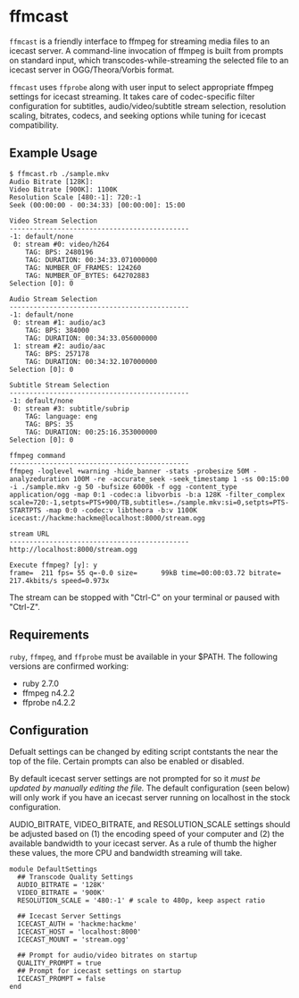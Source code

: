 # ffmcast

`ffmcast` is a friendly interface to ffmpeg for streaming media files to an
icecast server. A command-line invocation of ffmpeg is built from prompts on
standard input, which transcodes-while-streaming the selected file to an
icecast server in OGG/Theora/Vorbis format.

`ffmcast` uses `ffprobe` along with user input to select appropriate ffmpeg
settings for icecast streaming. It takes care of codec-specific filter
configuration for subtitles, audio/video/subtitle stream selection, resolution
scaling, bitrates, codecs, and seeking options while tuning for icecast
compatibility.

## Example Usage

```
$ ffmcast.rb ./sample.mkv
Audio Bitrate [128K]: 
Video Bitrate [900K]: 1100K
Resolution Scale [480:-1]: 720:-1
Seek (00:00:00 - 00:34:33) [00:00:00]: 15:00

Video Stream Selection
---------------------------------------------
-1: default/none
 0: stream #0: video/h264
	TAG: BPS: 2480196
	TAG: DURATION: 00:34:33.071000000
	TAG: NUMBER_OF_FRAMES: 124260
	TAG: NUMBER_OF_BYTES: 642702883
Selection [0]: 0

Audio Stream Selection
---------------------------------------------
-1: default/none
 0: stream #1: audio/ac3
	TAG: BPS: 384000
	TAG: DURATION: 00:34:33.056000000
 1: stream #2: audio/aac
	TAG: BPS: 257178
	TAG: DURATION: 00:34:32.107000000
Selection [0]: 0

Subtitle Stream Selection
---------------------------------------------
-1: default/none
 0: stream #3: subtitle/subrip
	TAG: language: eng
	TAG: BPS: 35
	TAG: DURATION: 00:25:16.353000000
Selection [0]: 0

ffmpeg command
---------------------------------------------
ffmpeg -loglevel +warning -hide_banner -stats -probesize 50M -analyzeduration 100M -re -accurate_seek -seek_timestamp 1 -ss 00:15:00 -i ./sample.mkv -g 50 -bufsize 6000k -f ogg -content_type application/ogg -map 0:1 -codec:a libvorbis -b:a 128K -filter_complex scale=720:-1,setpts=PTS+900/TB,subtitles=./sample.mkv:si=0,setpts=PTS-STARTPTS -map 0:0 -codec:v libtheora -b:v 1100K icecast://hackme:hackme@localhost:8000/stream.ogg

stream URL
---------------------------------------------
http://localhost:8000/stream.ogg

Execute ffmpeg? [y]: y
frame=  211 fps= 55 q=-0.0 size=      99kB time=00:00:03.72 bitrate= 217.4kbits/s speed=0.973x
```

The stream can be stopped with "Ctrl-C" on your terminal or paused with "Ctrl-Z".

## Requirements

`ruby`, `ffmpeg`, and `ffprobe` must be available in your $PATH. The following
versions are confirmed working:

- ruby 2.7.0
- ffmpeg n4.2.2
- ffprobe n4.2.2

## Configuration

Defualt settings can be changed by editing script contstants the near the top
of the file. Certain prompts can also be enabled or disabled.

By default icecast server settings are not prompted for so it *must be updated
by manually editing the file.* The default configuration (seen below) will only
work if you have an icecast server running on localhost in the stock
configuration.

AUDIO\_BITRATE, VIDEO\_BITRATE, and RESOLUTION\_SCALE settings should be
adjusted based on (1) the encoding speed of your computer and (2) the available
bandwidth to your icecast server. As a rule of thumb the higher these values,
the more CPU and bandwidth streaming will take.

```
module DefaultSettings
  ## Transcode Quality Settings
  AUDIO_BITRATE = '128K'
  VIDEO_BITRATE = '900K'
  RESOLUTION_SCALE = '480:-1' # scale to 480p, keep aspect ratio

  ## Icecast Server Settings
  ICECAST_AUTH = 'hackme:hackme'
  ICECAST_HOST = 'localhost:8000'
  ICECAST_MOUNT = 'stream.ogg'

  ## Prompt for audio/video bitrates on startup
  QUALITY_PROMPT = true
  ## Prompt for icecast settings on startup
  ICECAST_PROMPT = false
end
```
